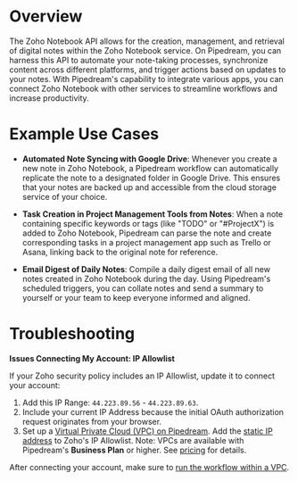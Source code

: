 # Overview

The Zoho Notebook API allows for the creation, management, and retrieval of digital notes within the Zoho Notebook service. On Pipedream, you can harness this API to automate your note-taking processes, synchronize content across different platforms, and trigger actions based on updates to your notes. With Pipedream's capability to integrate various apps, you can connect Zoho Notebook with other services to streamline workflows and increase productivity.

# Example Use Cases

- **Automated Note Syncing with Google Drive**: Whenever you create a new note in Zoho Notebook, a Pipedream workflow can automatically replicate the note to a designated folder in Google Drive. This ensures that your notes are backed up and accessible from the cloud storage service of your choice.

- **Task Creation in Project Management Tools from Notes**: When a note containing specific keywords or tags (like "TODO" or "#ProjectX") is added to Zoho Notebook, Pipedream can parse the note and create corresponding tasks in a project management app such as Trello or Asana, linking back to the original note for reference.

- **Email Digest of Daily Notes**: Compile a daily digest email of all new notes created in Zoho Notebook during the day. Using Pipedream's scheduled triggers, you can collate notes and send a summary to yourself or your team to keep everyone informed and aligned.

# Troubleshooting

**Issues Connecting My Account: IP Allowlist**

If your Zoho security policy includes an IP Allowlist, update it to connect your account:

1. Add this IP Range: `44.223.89.56` - `44.223.89.63`.
2. Include your current IP Address because the initial OAuth authorization request originates from your browser.
3. Set up a [Virtual Private Cloud (VPC) on Pipedream](https://pipedream.com/docs/workflows/vpc#create-a-new-vpc). Add the [static IP address](https://pipedream.com/docs/workflows/vpc#find-the-static-outbound-ip-address-for-a-vpc) to Zoho's IP Allowlist. Note: VPCs are available with Pipedream's **Business Plan** or higher. See [pricing](https://pipedream.com/pricing) for details.

After connecting your account, make sure to [run the workflow within a VPC](https://pipedream.com/docs/workflows/vpc#run-workflows-within-a-vpc).